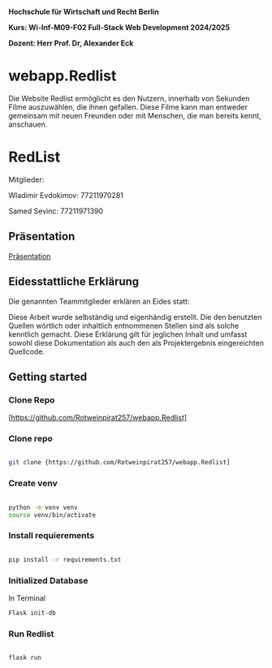 **Hochschule für Wirtschaft und Recht Berlin**

**Kurs: Wi-Inf-M09-F02 Full-Stack Web Development 2024/2025**

**Dozent: Herr Prof. Dr, Alexander Eck**


# **webapp.Redlist**
Die Website Redlist ermöglicht es den Nutzern, innerhalb von Sekunden Filme auszuwählen, die ihnen gefallen. Diese Filme kann man entweder gemeinsam mit neuen Freunden oder mit Menschen, die man bereits kennt, anschauen.

# RedList

Mitglieder: 

Wladimir Evdokimov: 77211970281

Samed Sevinc: 77211971390



## Präsentation
[Präsentation](https://github.com/Rotweinpirat257/webapp.Redlist/blob/main/docs/RedList.pdf)


## **Eidesstattliche Erklärung**

Die genannten Teammitglieder erklären an Eides statt:

Diese Arbeit wurde selbständig und eigenhändig erstellt. Die den benutzten Quellen wörtlich oder inhaltlich entnommenen Stellen sind als solche kenntlich gemacht. Diese Erklärung gilt für jeglichen Inhalt und umfasst sowohl diese Dokumentation als auch den als Projektergebnis eingereichten Quellcode.


## Getting started 


### Clone Repo
[https://github.com/Rotweinpirat257/webapp.Redlist]

### Clone repo

```bash

git clone {https://github.com/Rotweinpirat257/webapp.Redlist]
```
### Create venv

```bash

python -m venv venv 
source venv/bin/activate


```

### Install requierements

```bash

pip install -r requirements.txt


```

### Initialized Database 

In Terminal
```bash
Flask init-db

```


### Run Redlist

```bash

flask run

```
